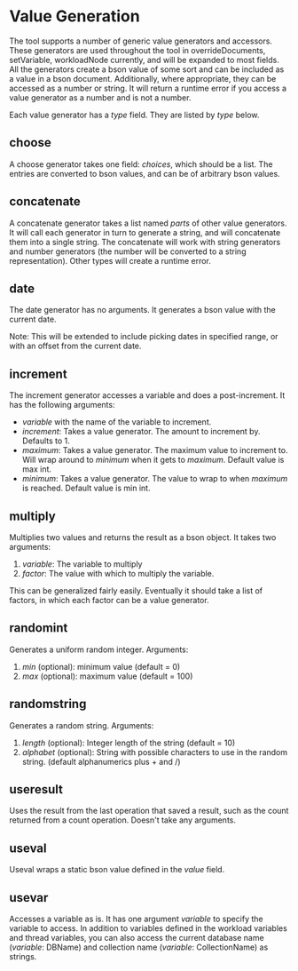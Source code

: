Value Generation
================

The tool supports a number of generic value generators and
accessors. These generators are used throughout the tool in
overrideDocuments, setVariable, workloadNode currently, and will be
expanded to most fields. All the generators create a bson value of
some sort and can be included as a value in a bson
document. Additionally, where appropriate, they can be accessed as a
number or string. It will return a runtime error if you access a value
generator as a number and is not a number.

Each value generator has a _type_ field. They are listed by _type_
below.

choose
------

A choose generator takes one field: _choices_, which should be a
list. The entries are converted to bson values, and can be of
arbitrary bson values.

concatenate
-----------

A concatenate generator takes a list named _parts_ of other value
generators. It will call each generator in turn to generate a string,
and will concatenate them into a single string. The concatenate will
work with string generators and number generators (the number will be
converted to a string representation). Other types will create a
runtime error.

date
----

The date generator has no arguments. It generates a bson value with
the current date.

Note: This will be extended to include picking dates in specified
range, or with an offset from the current date.

increment
---------

The increment generator accesses a variable and does a
post-increment. It has the following arguments:

* _variable_ with the name of the variable to increment.
* _increment_: Takes a value generator. The amount to increment
  by. Defaults to 1.
* _maximum_: Takes a value generator. The maximum value to increment
  to. Will wrap around to _minimum_ when it gets to _maximum_. Default
  value is max int.
* _minimum_: Takes a value generator. The value to wrap to when
  _maximum_ is reached. Default value is min int.

multiply
--------

Multiplies two values and returns the result as a bson object. It
takes two arguments:

1. _variable_: The variable to multiply
2. _factor_: The value with which to multiply the variable.

This can be generalized fairly easily. Eventually it should take a
list of factors, in which each factor can be a value generator.

randomint
---------

Generates a uniform random integer. Arguments:

1. _min_ (optional): minimum value (default = 0)
2. _max_ (optional): maximum value (default = 100)

randomstring
------------

Generates a random string. Arguments:

1. _length_ (optional): Integer length of the string (default = 10)
2. _alphabet_ (optional): String with possible characters to use in the random
   string. (default alphanumerics plus + and /)

useresult
---------

Uses the result from the last operation that saved a result, such as
the count returned from a count operation. Doesn't take any
arguments.

useval
------

Useval wraps a static bson value defined in the _value_ field.

usevar
------

Accesses a variable as is. It has one argument _variable_ to specify
the variable to access. In addition to variables defined in the
workload variables and thread variables, you can also access the
current database name (_variable_: DBName) and collection name
(_variable_: CollectionName) as strings.
